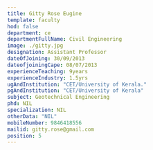 ```yaml
---
title: Gitty Rose Eugine
template: faculty
hod: false
department: ce
departmentFullName: Civil Engineering
image: ./gitty.jpg
designation: Assistant Professor
dateOfJoining: 30/09/2013
dateofjoiningCape: 08/07/2013
experienceTeaching: 9years
experienceIndustry: 1.5yrs
ugAndInstitution: "CET/University of Kerala."
pgAndInstitution: "CET/University of Kerala"
subject: Geotechnical Engineering
phd: NIL
specialization: NIL
otherData: "NIL"
mobileNumber: 9846418556
mailid: gitty.rose@gmail.com
position: 5
---
```

